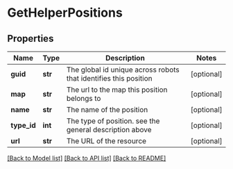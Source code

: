 # GetHelperPositions

## Properties
Name | Type | Description | Notes
------------ | ------------- | ------------- | -------------
**guid** | **str** | The global id unique across robots that identifies this position | [optional] 
**map** | **str** | The url to the map this position belongs to | [optional] 
**name** | **str** | The name of the position | [optional] 
**type_id** | **int** | The type of position. see the general description above | [optional] 
**url** | **str** | The URL of the resource | [optional] 

[[Back to Model list]](../README.md#documentation-for-models) [[Back to API list]](../README.md#documentation-for-api-endpoints) [[Back to README]](../README.md)

